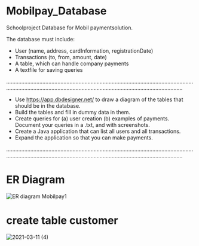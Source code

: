 # Mobilpay_Database


Schoolproject Database for Mobil paymentsolution.

The database must include:

* User (name, address, cardInformation, registrationDate)
* Transactions (to, from, amount, date)
* A table, which can handle company payments
* A textfile for saving queries

.................................................................................................................................................................................................................................................

* Use https://app.dbdesigner.net/ to draw a diagram of the tables that should be in the database.
* Build the tables and fill in dummy data in them.
* Create queries for (a) user creation (b) examples of payments. Document your queries in a .txt, and with screenshots.
* Create a Java application that can list all users and all transactions.
* Expand the application so that you can make payments.

.................................................................................................................................................................................................................................................

# ER Diagram

![ER diagram Mobilpay1](https://user-images.githubusercontent.com/54774020/110781953-cba81f00-8266-11eb-9a3a-ad3f8c0a02c4.png)


# create table customer

![2021-03-11 (4)](https://user-images.githubusercontent.com/54774020/110793169-9a365000-8274-11eb-8ffe-95bff1027840.png)

